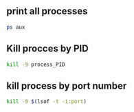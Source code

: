 ## print all processes
```bash
ps aux
```
## Kill procces by PID
```bash
kill -9 process_PID
```
## kill process by port number
```bash
kill -9 $(lsof -t -i:port)
```
